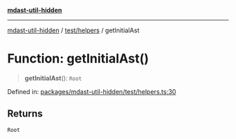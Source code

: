 [**mdast-util-hidden**](../../../README.md)

***

[mdast-util-hidden](../../../README.md) / [test/helpers](../README.md) / getInitialAst

# Function: getInitialAst()

> **getInitialAst**(): `Root`

Defined in: [packages/mdast-util-hidden/test/helpers.ts:30](https://github.com/Xunnamius/unified-utils/blob/b979bc562d770870f7c8f51adc8f05db68d19c73/packages/mdast-util-hidden/test/helpers.ts#L30)

## Returns

`Root`
